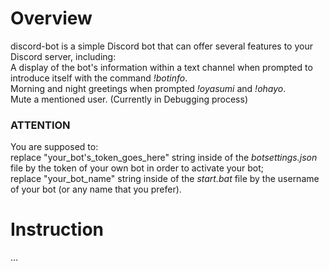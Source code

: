# Overview
discord-bot is a simple Discord bot that can offer several features to your Discord server, including:\
  A display of the bot's information within a text channel when prompted to introduce itself with the command *!botinfo*.\
  Morning and night greetings when prompted *!oyasumi* and *!ohayo*.\
  Mute a mentioned user. (Currently in Debugging process)

### ATTENTION
You are supposed to:\
    replace "your_bot's_token_goes_here" string inside of the *botsettings.json* file by the token of your own bot in order to activate your bot;\
    replace "your_bot_name" string inside of the *start.bat* file by the username of your bot (or any name that you prefer).

# Instruction
...
